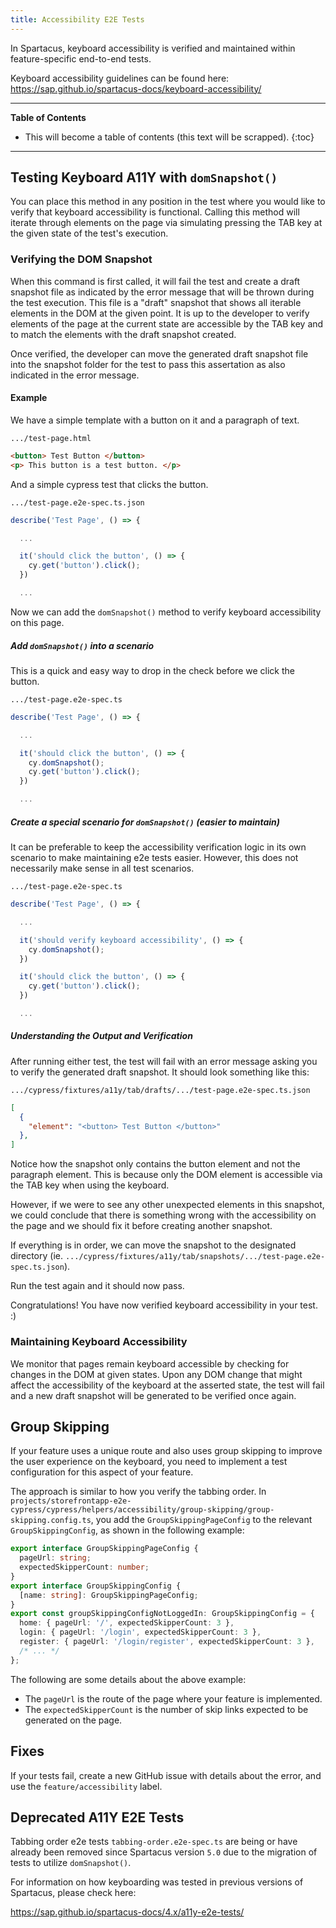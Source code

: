 ```yaml
---
title: Accessibility E2E Tests
---
```


In Spartacus, keyboard accessibility is verified and maintained within feature-specific end-to-end tests. 

Keyboard accessibility guidelines can be found here:
https://sap.github.io/spartacus-docs/keyboard-accessibility/

***

**Table of Contents**

- This will become a table of contents (this text will be scrapped).
{:toc}

***

## Testing Keyboard A11Y with `domSnapshot()`

You can place this method in any position in the test where you would like to verify that keyboard accessibility is functional. Calling this method will iterate through elements on the page via simulating pressing the TAB key at the given state of the test's execution. 

### Verifying the DOM Snapshot

When this command is first called, it will fail the test and create a draft snapshot file as indicated by the error message that will be thrown during the test execution. This file is a "draft" snapshot that shows all iterable elements in the DOM at the given point. It is up to the developer to verify elements of the page at the current state are accessible by the TAB key and to match the elements with the draft snapshot created.

Once verified, the developer can move the generated draft snapshot file into the snapshot folder for the test to pass this assertation as also indicated in the error message.

#### Example

We have a simple template with a button on it and a paragraph of text.

`.../test-page.html`
```html
<button> Test Button </button>
<p> This button is a test button. </p>
```

And a simple cypress test that clicks the button.

`.../test-page.e2e-spec.ts.json`

```ts
describe('Test Page', () => {

  ...

  it('should click the button', () => {
    cy.get('button').click();
  })

  ...

```

Now we can add the `domSnapshot()` method to verify keyboard accessibility on this page.

##### Add `domSnapshot()` into a scenario

This is a quick and easy way to drop in the check before we click the button.

`.../test-page.e2e-spec.ts`

```ts
describe('Test Page', () => {

  ...

  it('should click the button', () => {
    cy.domSnapshot();
    cy.get('button').click();
  })

  ...

```

##### Create a special scenario for `domSnapshot()` (easier to maintain)

It can be preferable to keep the accessibility verification logic in its own scenario to make maintaining e2e tests easier. However, this does not necessarily make sense in all test scenarios.

`.../test-page.e2e-spec.ts`

```ts
describe('Test Page', () => {

  ...

  it('should verify keyboard accessibility', () => {
    cy.domSnapshot();
  })

  it('should click the button', () => {
    cy.get('button').click();
  })

  ...

```

##### Understanding the Output and Verification

After running either test, the test will fail with an error message asking you to verify the generated draft snapshot. It should look something like this:

`.../cypress/fixtures/a11y/tab/drafts/.../test-page.e2e-spec.ts.json`

```json
[
  {
    "element": "<button> Test Button </button>"
  },
]
```

Notice how the snapshot only contains the button element and not the paragraph element. This is because only the DOM element is accessible via the TAB key when using the keyboard. 

However, if we were to see any other unexpected elements in this snapshot, we could conclude that there is something wrong with the accessibility on the page and we should fix it before creating another snapshot.

If everything is in order, we can move the snapshot to the designated directory (ie. `.../cypress/fixtures/a11y/tab/snapshots/.../test-page.e2e-spec.ts.json`).

Run the test again and it should now pass.

Congratulations! You have now verified keyboard accessibility in your test. :)

### Maintaining Keyboard Accessibility

We monitor that pages remain keyboard accessible by checking for changes in the DOM at given states. Upon any DOM change that might affect the accessibility of the keyboard at the asserted state, the test will fail and a new draft snapshot will be generated to be verified once again.

## Group Skipping

If your feature uses a unique route and also uses group skipping to improve the user experience on the keyboard, you need to implement a test configuration for this aspect of your feature.

The approach is similar to how you verify the tabbing order. In `projects/storefrontapp-e2e-cypress/cypress/helpers/accessibility/group-skipping/group-skipping.config.ts`, you add the `GroupSkippingPageConfig` to the relevant `GroupSkippingConfig`, as shown in the following example:

```ts
export interface GroupSkippingPageConfig {
  pageUrl: string;
  expectedSkipperCount: number;
}
export interface GroupSkippingConfig {
  [name: string]: GroupSkippingPageConfig;
}
export const groupSkippingConfigNotLoggedIn: GroupSkippingConfig = {
  home: { pageUrl: '/', expectedSkipperCount: 3 },
  login: { pageUrl: '/login', expectedSkipperCount: 3 },
  register: { pageUrl: '/login/register', expectedSkipperCount: 3 },
  /* ... */
};
```

The following are some details about the above example:

- The `pageUrl` is the route of the page where your feature is implemented.
- The `expectedSkipperCount` is the number of skip links expected to be generated on the page.

## Fixes

If your tests fail, create a new GitHub issue with details about the error, and use the `feature/accessibility` label.

## Deprecated A11Y E2E Tests

Tabbing order e2e tests `tabbing-order.e2e-spec.ts` are being or have already been removed since Spartacus version `5.0` due to the migration of tests to utilize `domSnapshot()`.

For information on how keyboarding was tested in previous versions of Spartacus, please check here:

https://sap.github.io/spartacus-docs/4.x/a11y-e2e-tests/
